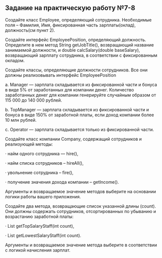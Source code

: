 ## Задание на практическую работу №7-8
Создайте класс Employee, определяющий сотрудника. Необходимые поля – Фамилия, Имя, фиксированная часть зарплаты(оклад), должность(см пункт 2).

Создайте интерфейс EmployeePosition, определяющий должность. Определите в нем метод String getJobTitle(), возвращающий название занимаемой должности, и double calcSalary(double baseSalary), возвращающий зарплату сотрудника, в соответствии с фиксированным окладом.

Создайте классы, определяющие должности сотрудников. Все они должны реализовывать интерфейс EmployeePosition

a. Manager — зарплата складывается из фиксированной части и бонуса в виде 5% от заработанных для компании денег. Количество заработанных денег для компании генерируйте случайным образом от 115 000 до 140 000 рублей.

b. TopManager — зарплата складывается из фиксированной части и бонуса в виде 150% от заработной платы, если доход компании более 10 млн рублей.

c. Operator — зарплата складывается только из фиксированной части.

Создайте класс компании Company, содержащий сотрудников и реализующей методы:

· найм одного сотрудника — hire(),

· найм списка сотрудников – hireAll(),

· увольнение сотрудника – fire(),

· получение значения дохода компании – getIncome().

Аргументы и возвращаемое значение методов выберите на основании логики работы вашего приложения.

Создайте два метода, возвращающие список указанной длины (count). Они должны содержать сотрудников, отсортированных по убыванию и возрастанию заработной платы:

· List getTopSalaryStaff(int count),

· List getLowestSalaryStaff(int count).

Аргументы и возвращаемое значение метода выберите в соответствии с логикой начисления зарплат.